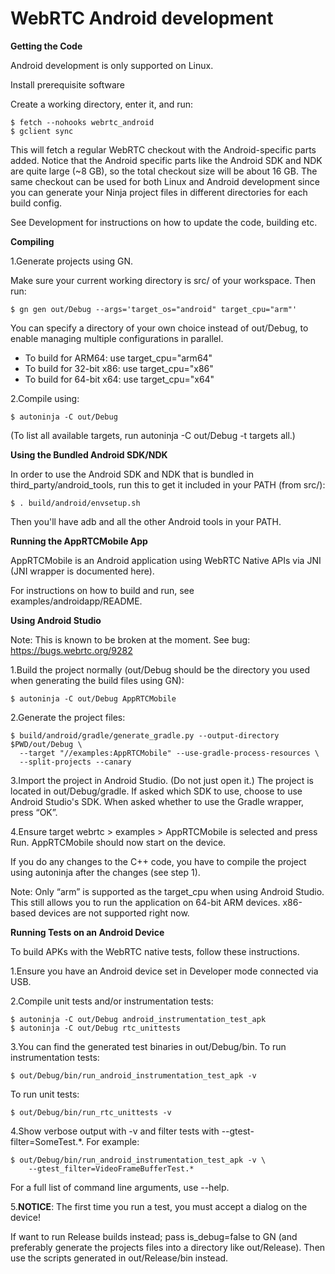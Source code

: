 # WebRTC Android development #

**Getting the Code**

Android development is only supported on Linux.

Install prerequisite software

Create a working directory, enter it, and run:

    $ fetch --nohooks webrtc_android
    $ gclient sync

This will fetch a regular WebRTC checkout with the Android-specific parts added. Notice that the Android specific parts like the Android SDK and NDK are quite large (~8 GB), so the total checkout size will be about 16 GB. The same checkout can be used for both Linux and Android development since you can generate your Ninja project files in different directories for each build config.

See Development for instructions on how to update the code, building etc.

**Compiling**

1.Generate projects using GN.

Make sure your current working directory is src/ of your workspace. Then run:

    $ gn gen out/Debug --args='target_os="android" target_cpu="arm"'

You can specify a directory of your own choice instead of out/Debug, to enable managing multiple configurations in parallel.

- To build for ARM64: use target_cpu="arm64"
- To build for 32-bit x86: use target_cpu="x86"
- To build for 64-bit x64: use target_cpu="x64"

2.Compile using:

    $ autoninja -C out/Debug

(To list all available targets, run autoninja -C out/Debug -t targets all.)

**Using the Bundled Android SDK/NDK**

In order to use the Android SDK and NDK that is bundled in third_party/android_tools, run this to get it included in your PATH (from src/):

    $ . build/android/envsetup.sh

Then you'll have adb and all the other Android tools in your PATH.

**Running the AppRTCMobile App**

AppRTCMobile is an Android application using WebRTC Native APIs via JNI (JNI wrapper is documented here).

For instructions on how to build and run, see examples/androidapp/README.

**Using Android Studio**

Note: This is known to be broken at the moment. See bug: https://bugs.webrtc.org/9282

1.Build the project normally (out/Debug should be the directory you used when generating the build files using GN):

    $ autoninja -C out/Debug AppRTCMobile

2.Generate the project files:

    $ build/android/gradle/generate_gradle.py --output-directory $PWD/out/Debug \
      --target "//examples:AppRTCMobile" --use-gradle-process-resources \
      --split-projects --canary

3.Import the project in Android Studio. (Do not just open it.) The project is located in out/Debug/gradle. If asked which SDK to use, choose to use Android Studio's SDK. When asked whether to use the Gradle wrapper, press “OK”.

4.Ensure target webrtc > examples > AppRTCMobile is selected and press Run. AppRTCMobile should now start on the device.

If you do any changes to the C++ code, you have to compile the project using autoninja after the changes (see step 1).

Note: Only “arm” is supported as the target_cpu when using Android Studio. This still allows you to run the application on 64-bit ARM devices. x86-based devices are not supported right now.

**Running Tests on an Android Device**

To build APKs with the WebRTC native tests, follow these instructions.

1.Ensure you have an Android device set in Developer mode connected via USB.

2.Compile unit tests and/or instrumentation tests:


    $ autoninja -C out/Debug android_instrumentation_test_apk
    $ autoninja -C out/Debug rtc_unittests

3.You can find the generated test binaries in out/Debug/bin. To run instrumentation tests:


    $ out/Debug/bin/run_android_instrumentation_test_apk -v

To run unit tests:

    $ out/Debug/bin/run_rtc_unittests -v

4.Show verbose output with -v and filter tests with --gtest-filter=SomeTest.*. For example:

```
$ out/Debug/bin/run_android_instrumentation_test_apk -v \
    --gtest_filter=VideoFrameBufferTest.*
```

For a full list of command line arguments, use --help.

5.**NOTICE**: The first time you run a test, you must accept a dialog on the device!

If want to run Release builds instead; pass is_debug=false to GN (and preferably generate the projects files into a directory like out/Release). Then use the scripts generated in out/Release/bin instead.